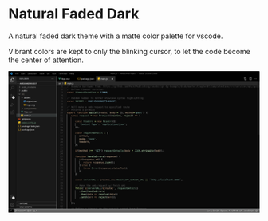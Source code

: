 # Natural Faded Dark
A natural faded dark theme with a matte color palette for vscode.


Vibrant colors are kept to only the blinking cursor, to let the code become the center of attention. 

![Preview](https://raw.githubusercontent.com/null4bl3/natural-faded-dark/main/images/scrot.png)